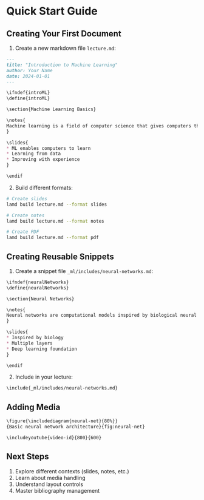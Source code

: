 # Quick Start Guide

## Creating Your First Document

1. Create a new markdown file `lecture.md`:
```markdown
---
title: "Introduction to Machine Learning"
author: Your Name
date: 2024-01-01
---

\ifndef{introML}
\define{introML}

\section{Machine Learning Basics}

\notes{
Machine learning is a field of computer science that gives computers the ability to learn without being explicitly programmed.
}

\slides{
* ML enables computers to learn
* Learning from data
* Improving with experience
}

\endif
```

2. Build different formats:
```bash
# Create slides
lamd build lecture.md --format slides

# Create notes
lamd build lecture.md --format notes

# Create PDF
lamd build lecture.md --format pdf
```

## Creating Reusable Snippets

1. Create a snippet file `_ml/includes/neural-networks.md`:
```markdown
\ifndef{neuralNetworks}
\define{neuralNetworks}

\section{Neural Networks}

\notes{
Neural networks are computational models inspired by biological neural systems.
}

\slides{
* Inspired by biology
* Multiple layers
* Deep learning foundation
}

\endif
```

2. Include in your lecture:
```markdown
\include{_ml/includes/neural-networks.md}
```

## Adding Media

```markdown
\figure{\includediagram{neural-net}{80%}}
{Basic neural network architecture}{fig:neural-net}

\includeyoutube{video-id}{800}{600}
```

## Next Steps

1. Explore different contexts (slides, notes, etc.)
2. Learn about media handling
3. Understand layout controls
4. Master bibliography management

